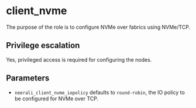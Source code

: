 # client_nvme

The purpose of the role is to configure NVMe over fabrics using NVMe/TCP.

## Privilege escalation

Yes, privileged access is required for configuring the nodes.

## Parameters

* `neerali_client_nvme_iopolicy` defaults to `round-robin`, the IO policy to be
  configured for NVMe over TCP.
